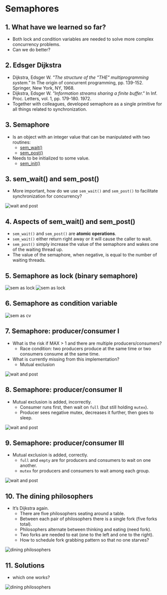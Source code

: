 
# Semaphores


## 1. What have we learned so far?

- Both lock and condition variables are needed to solve more complex 
concurrency problems. 
- Can we do better?


## 2. Edsger Dijkstra

- Dijkstra, Edsger W. *"The structure of the "THE" multiprogramming system."* 
In The origin of concurrent programming, pp. 139-152. Springer, New York, NY, 1968.
- Dijkstra, Edsger W. *"Information streams sharing a finite buffer."* In Inf. Proc. 
Letters, vol. 1, pp. 179-180. 1972.
- Together with colleagues, developed semaphore as a single primitive for all things 
related to synchronization. 


## 3. Semaphore

- Is an object with an integer value that can be manipulated with two routines:
  - [sem_wait()](https://man7.org/linux/man-pages/man3/sem_wait.3.html)
  - [sem_post()](https://www.man7.org/linux/man-pages/man3/sem_post.3.html)
- Needs to be initialized to some value. 
  - [sem_init()](http://man7.org/linux/man-pages/man3/sem_init.3.html)


## 3. sem_wait() and sem_post()

- More important, how do we use `sem_wait()` and `sem_post()` to facilitate 
synchronization for concurrency?

![wait and post](../fig/semaphores/01.png) 


## 4. Aspects of sem_wait() and sem_post()

- `sem_wait()` and `sem_post()` are **atomic operations**. 
- `sem_wait()` either return right away or it will cause the caller to wait.
- `sem_post()` simply increase the value of the semaphore and wakes one of the waiting 
thread up. 
- The value of the semaphore, when negative, is equal to the number of waiting threads. 



## 5. Semaphore as lock (binary semaphore)

![sem as lock](../fig/semaphores/02.png) 
![sem as lock](../fig/semaphores/03.png) 

## 6. Semaphore as condition variable

![sem as cv](../fig/semaphores/04.png) 


## 7. Semaphore: producer/consumer I

- What is the risk if MAX > 1 and there are multiple producers/consumers?
  - Race condition: two producers produce at the same time or two consumers
  consume at the same time. 
- What is currently missing from this implementation?
  - Mutual exclusion

![wait and post](../fig/semaphores/05.png) 


## 8. Semaphore: producer/consumer II

- Mutual exclusion is added, incorrectly. 
  - Consumer runs first, then wait on `full` (but still holding `mutex`). 
  - Producer sees negative mutex, decreases it further, then goes to sleep. 

![wait and post](../fig/semaphores/06.png) 


## 9. Semaphore: producer/consumer III

- Mutual exclusion is added, correctly. 
  - `full` and `empty` are for producers and consumers to wait on one another. 
  - `mutex` for producers and consumers to wait among each group. 

![wait and post](../fig/semaphores/07.png) 


## 10. The dining philosophers

- It’s Dijkstra again. 
  - There are five philosophers seating around a table. 
  - Between each pair of philosophers there is a single fork (five forks total).
  - Philosophers alternate between thinking and eating (need fork). 
  - Two forks are needed to eat (one to the left and one to the right). 
  - How to schedule fork grabbing pattern so that no one starves?

![dining philosophers](../fig/semaphores/08.png) 



## 11. Solutions

- which one works?

![dining philosophers](../fig/semaphores/09.png) 

